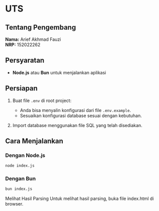 # UTS

## Tentang Pengembang
**Nama:** Arief Akhmad Fauzi  
**NRP:** 152022262  

## Persyaratan
- **Node.js** atau **Bun** untuk menjalankan aplikasi

## Persiapan
1. Buat file `.env` di root project:
   - Anda bisa menyalin konfigurasi dari file `.env.example`.
   - Sesuaikan konfigurasi database sesuai dengan kebutuhan.

2. Import database menggunakan file SQL yang telah disediakan.

## Cara Menjalankan

### Dengan Node.js
```bash
node index.js
```

### Dengan Bun
```bash
bun index.js
```

Melihat Hasil Parsing
Untuk melihat hasil parsing, buka file index.html di browser.
